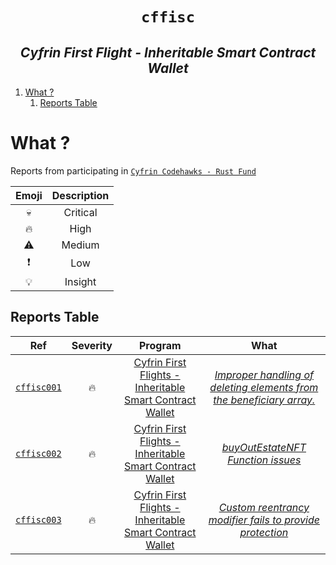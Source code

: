 <h1 align="center"><code> cffisc </code></h1>
<h2 align="center"><i> Cyfrin First Flight - Inheritable Smart Contract Wallet</i></h2>

1. [What ?](#what-)
   1. [Reports Table](#reports-table)

# What ? 

Reports from participating in [`Cyfrin Codehawks - Rust Fund`](https://codehawks.cyfrin.io/c/2025-03-inheritable-smart-contract-wallet)

Emoji | Description 
:--: | :--:
💀 | Critical 
🔥 | High
⚠️ | Medium 
❗ | Low
💡 | Insight

## Reports Table 

Ref | Severity | Program | What
:--: | :--: | :--: | :--: 
[`cffisc001`](./cffisc001.md) | 🔥 | [Cyfrin First Flights - Inheritable Smart Contract Wallet](https://codehawks.cyfrin.io/c/2025-03-inheritable-smart-contract-wallet) | [*Improper handling of deleting elements from the beneficiary array.*](./cffisc001.md)
[`cffisc002`](./cffisc002.md) | 🔥 | [Cyfrin First Flights - Inheritable Smart Contract Wallet](https://codehawks.cyfrin.io/c/2025-03-inheritable-smart-contract-wallet) | [*buyOutEstateNFT Function issues*](./cffisc002.md)
[`cffisc003`](./cffisc003.md) | 🔥 | [Cyfrin First Flights - Inheritable Smart Contract Wallet](https://codehawks.cyfrin.io/c/2025-03-inheritable-smart-contract-wallet) | [*Custom reentrancy modifier fails to provide protection*](./cffisc003.md)
